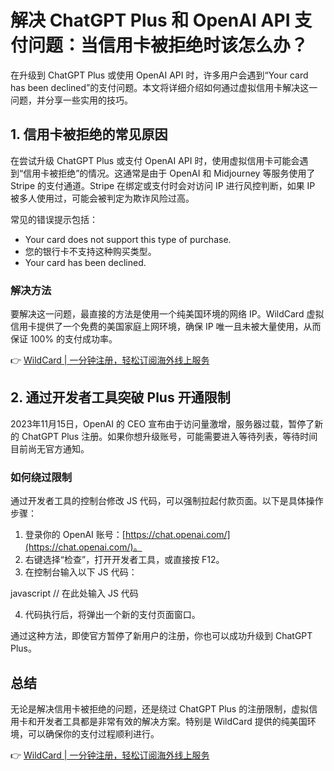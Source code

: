 # 解决 ChatGPT Plus 和 OpenAI API 支付问题：当信用卡被拒绝时该怎么办？

在升级到 ChatGPT Plus 或使用 OpenAI API 时，许多用户会遇到“Your card has been declined”的支付问题。本文将详细介绍如何通过虚拟信用卡解决这一问题，并分享一些实用的技巧。

## 1. 信用卡被拒绝的常见原因

在尝试升级 ChatGPT Plus 或支付 OpenAI API 时，使用虚拟信用卡可能会遇到“信用卡被拒绝”的情况。这通常是由于 OpenAI 和 Midjourney 等服务使用了 Stripe 的支付通道。Stripe 在绑定或支付时会对访问 IP 进行风控判断，如果 IP 被多人使用过，可能会被判定为欺诈风险过高。

常见的错误提示包括：

- Your card does not support this type of purchase.
- 您的银行卡不支持这种购买类型。
- Your card has been declined.

### 解决方法

要解决这一问题，最直接的方法是使用一个纯美国环境的网络 IP。WildCard 虚拟信用卡提供了一个免费的美国家庭上网环境，确保 IP 唯一且未被大量使用，从而保证 100% 的支付成功率。

👉 [WildCard | 一分钟注册，轻松订阅海外线上服务](https://bbtdd.com/WildCard)

## 2. 通过开发者工具突破 Plus 开通限制

2023年11月15日，OpenAI 的 CEO 宣布由于访问量激增，服务器过载，暂停了新的 ChatGPT Plus 注册。如果你想升级账号，可能需要进入等待列表，等待时间目前尚无官方通知。

### 如何绕过限制

通过开发者工具的控制台修改 JS 代码，可以强制拉起付款页面。以下是具体操作步骤：

1. 登录你的 OpenAI 账号：[https://chat.openai.com/](https://chat.openai.com/)。
2. 右键选择“检查”，打开开发者工具，或直接按 F12。
3. 在控制台输入以下 JS 代码：

javascript
// 在此处输入 JS 代码


4. 代码执行后，将弹出一个新的支付页面窗口。

通过这种方法，即使官方暂停了新用户的注册，你也可以成功升级到 ChatGPT Plus。

## 总结

无论是解决信用卡被拒绝的问题，还是绕过 ChatGPT Plus 的注册限制，虚拟信用卡和开发者工具都是非常有效的解决方案。特别是 WildCard 提供的纯美国环境，可以确保你的支付过程顺利进行。

👉 [WildCard | 一分钟注册，轻松订阅海外线上服务](https://bbtdd.com/WildCard)